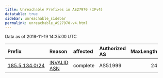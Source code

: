 ```yaml
---
title: Unreachable Prefixes in AS27970 (IPv4)
datatable: true
sidebar: unreachable_sidebar
permalink: unreachable_AS27970-v4.html
---
```


Data as of 2018-11-19 14:35:00 UTC


<div class="datatable-begin"></div>

| Prefix                                                 | Reason                                                                                                | affected   | Authorized AS   |   MaxLength | Anchor                                         |   unreachable /24s |
|:-------------------------------------------------------|:------------------------------------------------------------------------------------------------------|:-----------|:----------------|------------:|:-----------------------------------------------|-------------------:|
| [185.5.134.0/24](https://stat.ripe.net/185.5.134.0/24) | [INVALID ASN](https://rpki-validator.ripe.net/announcement-preview?asn=AS27970&prefix=185.5.134.0/24) | complete   | AS51999         |          24 | [RIPE](unreachable_RIPE_NCC_RPKI_Root-v4.html) |                  1 |

<div class="datatable-end"></div>